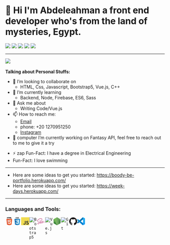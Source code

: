 # 👋 Hi I'm Abdeleahman a front end developer who's from the land of mysteries, Egypt.

<p>
<a href="mailto:abdelrahmanatefalibe@gmail.com?subject=[GitHub]%20Let's Chat&body=Hi Boody-BE%2C%0A%0AI wanted to ask you about ...">
  <img src="https://img.shields.io/badge/Ask%20me-anything-ff1e56.svg"/></a>
    <img src="https://img.shields.io/badge/Tool-Vs code-269BEA"/>
  <img src="https://img.shields.io/badge/Framework-Vue.js-50d890"/>
    <img src="https://img.shields.io/badge/OS-Ubuntu-F15126"/>
  <img src="https://img.shields.io/badge/OS-Windo-4FB1F3"/>
</p>

---

![](https://res.cloudinary.com/dirbnpgsp/image/upload/v1644890811/img_zmqm8s.png)

**Talking about Personal Stuffs:**

- 👯 I’m looking to collaborate on 
  - HTML, Css, Javascript, Bootstrap5, Vue.js, C++
- 🌱 I’m currently learning 
  - Backend, Node, Firebase, ES6, Sass
- 💬 Ask me about 
  - Writing Code/Vue.js
- 📫 How to reach me: 
  - <a href="abdelrahmanatefalibe@gmail.com ">Email</a>
  - phone: +20 1270951250 
  - <a href="[mailto:abdelrahmanatefalibe@gmail.com?subject=[GitHub]%20Let's Chat&body=Hi Boody-BE%2C%0A%0AI wanted to ask you about ...](https://www.instagram.com/boody_04/)">Instagram</a>
- 💬 computer I’m currently working on Fantasy API, feel free to reach out to me to give it a try
 * ⚡ zap Fun-Fact: I have a degree in Electrical Engineering
 *  Fun-Fact: I love swimming
 
---

* Here are some ideas to get you started: https://boody-be-portfolio.herokuapp.com/
* Here are some ideas to get you started: https://week-days.herokuapp.com/

---

### Languages and Tools:

<code><img align="left" alt="HTML5" width="5%" src="https://raw.githubusercontent.com/github/explore/80688e429a7d4ef2fca1e82350fe8e3517d3494d/topics/html/html.png" /></code>
<code><img align="left" alt="CSS3" width="5%" src="https://raw.githubusercontent.com/github/explore/80688e429a7d4ef2fca1e82350fe8e3517d3494d/topics/css/css.png" /></code>
<code><img align="left" alt="JavaScript" width="5%" src="https://raw.githubusercontent.com/github/explore/80688e429a7d4ef2fca1e82350fe8e3517d3494d/topics/javascript/javascript.png" /></code>
<code><img align="left" alt="Bootstrap5" width="5%" src="https://bootstrap.rtlcss.com/docs/4.5/assets/brand/bootstrap-social.png" /></code>
<code><img align="left" alt="Sass" width="5%" src="https://raw.githubusercontent.com/github/explore/80688e429a7d4ef2fca1e82350fe8e3517d3494d/topics/sass/sass.png" /></code>
<code><img align="left" alt="Vue.js" width="5%" src="https://encrypted-tbn0.gstatic.com/images?q=tbn:ANd9GcTEWTYIVbQlC9W04eYSCHJdSVhzYrklZ3D3ZYHzWXuCIMG3fYrsVQQY1SOWU3HfhT6esfg&usqp=CAU" /></code>
<code><img align="left" alt="Node.js" width="5%" src="https://raw.githubusercontent.com/github/explore/80688e429a7d4ef2fca1e82350fe8e3517d3494d/topics/nodejs/nodejs.png" /></code>
<code><img align="left" alt="Git" width="5%" src="https://qph.fs.quoracdn.net/main-qimg-728ff5a8e44d74cd0f2359ef0a9ec88a" /></code>
<code><img align="left" alt="GitHub" width="5%" src="https://raw.githubusercontent.com/github/explore/78df643247d429f6cc873026c0622819ad797942/topics/github/github.png" /></code>
<code><img align="left" alt="Visual Studio Code" width="5%" src="https://raw.githubusercontent.com/github/explore/80688e429a7d4ef2fca1e82350fe8e3517d3494d/topics/visual-studio-code/visual-studio-code.png" /></code>

